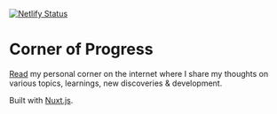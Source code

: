 [![Netlify Status](https://api.netlify.com/api/v1/badges/763540be-38d6-4445-b1dc-4a3362d553c7/deploy-status)](https://app.netlify.com/sites/pensive-brahmagupta-0af232/deploys)

# Corner of Progress

[Read](https://cornerofprogress.com/) my personal corner on the internet where I share my thoughts on various topics, learnings, new discoveries & development.

Built with [Nuxt.js](https://nuxtjs.org).
